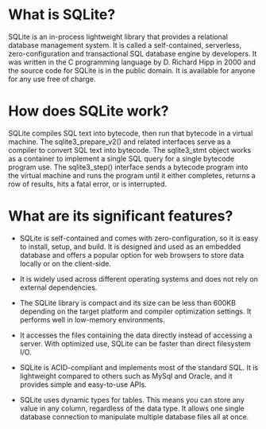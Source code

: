 # What is SQLite?

SQLite is an in-process lightweight library that provides a relational database management system. It is called a self-contained, serverless, zero-configuration and transactional SQL database engine by developers. It was written in the C programming language by D. Richard Hipp in 2000 and the source code for SQLite is in the public domain. It is available for anyone for any use free of charge.

# How does SQLite work?

SQLite compiles SQL text into bytecode, then run that bytecode in a virtual machine. 
The sqlite3_prepare_v2() and related interfaces serve as a compiler to convert SQL text into bytecode. The sqlite3_stmt object works as a container to implement a single SQL query for a single bytecode program use. The sqlite3_step() interface sends a bytecode program into the virtual machine and runs the program until it either completes, returns a row of results, hits a fatal error, or is interrupted.

# What are its significant features?

* SQLite is self-contained and comes with zero-configuration, so it is easy to install, setup, and build. It is designed and used as an embedded database and offers a popular option for web browsers to store data locally or on the client-side. 

* It is widely used across different operating systems and does not rely on external dependencies. 

* The SQLite library is compact and its size can be less than 600KB depending on the target platform and compiler optimization settings. It performs well in low-memory environments. 

* It accesses the files containing the data directly instead of accessing a server. With optimized use, SQLite can be faster than direct filesystem I/O. 

* SQLite is ACID-compliant and implements most of the standard SQL. It is lightweight compared to others such as MySql and Oracle, and it provides simple and easy-to-use APIs. 

* SQLite uses dynamic types for tables. This means you can store any value in any column, regardless of the data type. It allows one single database connection to manipulate multiple database files all at once.
